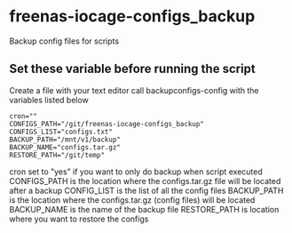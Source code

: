 # freenas-iocage-configs_backup
Backup config files for scripts
## Set these variable before running the script
Create a file with your text editor call backupconfigs-config with the variables listed below
```
cron=""
CONFIGS_PATH="/git/freenas-iocage-configs_backup"
CONFIGS_LIST="configs.txt"
BACKUP_PATH="/mnt/v1/backup"
BACKUP_NAME="configs.tar.gz"
RESTORE_PATH="/git/temp"
```
cron set to "yes" if you want to only do backup when script executed
CONFIGS_PATH is the location where the configs.tar.gz file will be located after a backup
CONFIG_LIST is the list of all the config files
BACKUP_PATH is the location where the configs.tar.gz (config files) will be located
BACKUP_NAME is the name of the backup file
RESTORE_PATH is location where you want to restore the configs
